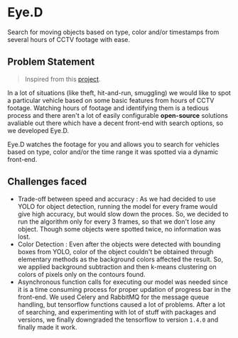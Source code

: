 # Eye.D

Search for moving objects based on type, color and/or timestamps from several hours of CCTV footage with ease.

## Problem Statement

>Inspired from this [project](https://github.com/eonr/cctv-recap).

In a lot of situations (like theft, hit-and-run, smuggling) we would like to spot a particular vehicle based on some basic features from hours of CCTV footage. Watching hours of footage and identifying them is a tedious process and there aren't a lot of easily configurable **open-source** solutions avaliable out there which have a decent front-end with search options, so we developed Eye.D.

Eye.D watches the footage for you and allows you to search for vehicles based on type, color and/or the time range it was spotted via a dynamic front-end.

## Challenges faced 
- Trade-off between speed and accuracy : As we had decided to use YOLO for object detection, running the model for every frame would give high accuracy, but would slow down the proces. So, we decided to run the algorithm only for every 3 frames, so that we don't lose any object. Though some objects were spotted twice, no information was lost.
- Color Detection : Even after the objects were detected with bounding boxes from YOLO, color of the object couldn't be obtained through elementary methods as the background colors affected the result. So, we applied background subtraction and then k-means clustering on colors of pixels only on the contours found.
- Asynchronous function calls for executing our model was needed since it is a time consuming process for proper updation of progress bar in the front-end. We used Celery and RabbitMQ for the message queue handling, but tensorflow functions caused a lot of problems. After a lot of searching, and experimenting with lot of stuff with packages and versions, we finally downgraded the tensorflow to version ```1.4.0``` and finally made it work.